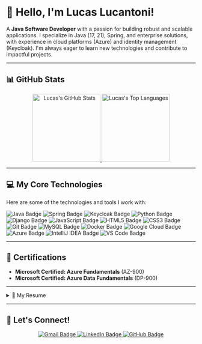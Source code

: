 # 👋 Hello, I'm Lucas Lucantoni!

A **Java Software Developer** with a passion for building robust and scalable applications. I specialize in Java (17, 21), Spring, and enterprise solutions, with experience in cloud platforms (Azure) and identity management (Keycloak). I'm always eager to learn new technologies and contribute to impactful projects.

---

## 📊 GitHub Stats

<p align="center">
  <a href="https://github.com/lucaslucantoni">
    <img height="180em" src="https://github-readme-stats-eight-theta.vercel.app/api?username=lucaslucantoni&show_icons=true&theme=light&include_all_commits=true&count_private=true" alt="Lucas's GitHub Stats"/>
    <img height="180em" src="https://github-readme-stats-eight-theta.vercel.app/api/top-langs/?username=lucaslucantoni&layout=compact&langs_count=8&theme=light" alt="Lucas's Top Languages"/>
  </a>
</p>

---

## 💻 My Core Technologies

Here are some of the technologies and tools I work with:

<p align="left">
  <img src="https://img.shields.io/badge/Java-007396?style=for-the-badge&logo=java&logoColor=white" alt="Java Badge"/>
  <img src="https://img.shields.io/badge/Spring-6DB33F?style=for-the-badge&logo=spring&logoColor=white" alt="Spring Badge"/>
  <img src="https://img.shields.io/badge/Keycloak-EE0000?style=for-the-badge&logo=keycloak&logoColor=white" alt="Keycloak Badge"/>
  <img src="https://img.shields.io/badge/Python-3776AB?style=for-the-badge&logo=python&logoColor=white" alt="Python Badge"/>
  <img src="https://img.shields.io/badge/Django-092E20?style=for-the-badge&logo=django&logoColor=white" alt="Django Badge"/>
  <img src="https://img.shields.io/badge/JavaScript-F7DF1E?style=for-the-badge&logo=javascript&logoColor=black" alt="JavaScript Badge"/>
  <img src="https://img.shields.io/badge/HTML5-E34F26?style=for-the-badge&logo=html5&logoColor=white" alt="HTML5 Badge"/>
  <img src="https://img.shields.io/badge/CSS3-1572B6?style=for-the-badge&logo=css3&logoColor=white" alt="CSS3 Badge"/>
  <img src="https://img.shields.io/badge/Git-F05032?style=for-the-badge&logo=git&logoColor=white" alt="Git Badge"/>
  <img src="https://img.shields.io/badge/MySQL-4479A1?style=for-the-badge&logo=mysql&logoColor=white" alt="MySQL Badge"/>
  <img src="https://img.shields.io/badge/Docker-2496ED?style=for-the-badge&logo=docker&logoColor=white" alt="Docker Badge"/>
  <img src="https://img.shields.io/badge/Google_Cloud-4285F4?style=for-the-badge&logo=google-cloud&logoColor=white" alt="Google Cloud Badge"/>
  <img src="https://img.shields.io/badge/Microsoft_Azure-0078D4?style=for-the-badge&logo=microsoft-azure&logoColor=white" alt="Azure Badge"/>
  <img src="https://img.shields.io/badge/IntelliJ_IDEA-000000?style=for-the-badge&logo=intellij-idea&logoColor=white" alt="IntelliJ IDEA Badge"/>
  <img src="https://img.shields.io/badge/Visual_Studio_Code-007ACC?style=for-the-badge&logo=visual-studio-code&logoColor=white" alt="VS Code Badge"/>
</p>

---

## 🏅 Certifications

* **Microsoft Certified: Azure Fundamentals** (AZ-900)
* **Microsoft Certified: Azure Data Fundamentals** (DP-900)

---

<details>
  <summary>📃 My Resume</summary>

### Education

* 📖 **Information Systems (I.T)**
    * 📆 2019 - 2022
    * 📍 Catholic University Center of Eastern Minas Gerais - Coronel Fabriciano, Brazil

### Experience

* 👨‍💻 **Java Software Developer** | <a href="https://www.bradesco.com.br" target="_blank">Banco Bradesco</a>
    * 📆 September 2024
    * 📍 Osasco/SP, Brazil
    * *Key technologies:* Java, Spring Boot, Microservices, REST APIs, Oracle DB, Git, Jira.

* 👨‍💻 **Java Software Developer** | <a href="https://www.br.nttdata.com" target="_blank">NTT Data Brasil</a>
    * 📆 June 2023 - September 2024
    * 📍 São Paulo/SP, Brazil
    * *Key technologies:* Java, Spring Cloud, AWS, PostgreSQL, Maven, Agile methodologies.

* 👨‍💻 **Technology Transformation Senior Analyst** | <a href="https://www.accenture.com/" target="_blank">Accenture</a>
    * 📆 May 2021 - June 2023
    * 📍 São Paulo/SP, Brazil
    * *Responsibilities:* Led migration projects, developed automation scripts in Python, mentored junior analysts.

* 👨‍💻 **Django Intern Developer** | <a href="https://www.jobconvo.com/" target="_blank">JobConvo Tecnologia</a>
    * 📆 January 2021 - May 2021
    * 📍 Belo Horizonte/MG, Brazil
    * *Responsibilities:* Developed and maintained features for web applications using Django and Python, integrated with MongoDB.

* 👨‍💻 **I.T Intern** | <a href="https://www.aperam.com/" target="_blank">Aperam South America</a>
    * 📆 February 2020 - May 2021
    * 📍 Timoteo/MG, Brazil

* 👨‍💻 **Supply Analyst** | <a href="http://tudobom.com.br/" target="_blank">Tudobom Comercial Eireli</a>
    * 📆 October 2013 - January 2021
    * 📍 Coronel Fabriciano/MG, Brazil

</details>

---

## 👋 Let's Connect!

<p align="center">
  <a href="mailto:contato.dev.lucas@gmail.com">
    <img src="https://img.shields.io/badge/-Gmail-%23EA4335?style=for-the-badge&logo=gmail&logoColor=white" target="_blank" alt="Gmail Badge"/>
  </a>
  <a href="https://www.linkedin.com/in/lucas-henrique-gomes-161524166/" target="_blank">
    <img src="https://img.shields.io/badge/-LinkedIn-%230077B5?style=for-the-badge&logo=linkedin&logoColor=white" target="_blank" alt="LinkedIn Badge"/>
  </a>
  <a href="https://github.com/lucaslucantoni" target="_blank">
    <img src="https://img.shields.io/badge/-GitHub-181717?style=for-the-badge&logo=github&logoColor=white" alt="GitHub Badge"/>
  </a>
</p>

